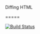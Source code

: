 Diffing HTML

=====

[![Build Status](https://travis-ci.org/anastasia/htmldiff.svg?branch=develop)](https://travis-ci.org/anastasia/htmldiff)
